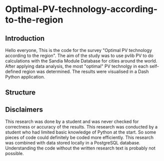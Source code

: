 # Optimal-PV-technology-according-to-the-region
## Introduction
Hello everyone,
This is the code for the survey "Optimal PV technology according to the region".
The aim of the study was to use pvlib PV to do calculations with the Sandia Module Database for cities around the world. 
After applying data analysis, the most "optimal" PV technolgy in each self-defined region was determined. 
The results were visualised in a Dash Python application.
## Structure

## Disclaimers
This research was done by a student and was never checked for correctness or accuracy of the results.
This research was conducted by a student who had limited basic knowledge of Python at the start. So some pieces of code could definitely be coded more efficiently.
This research was combined with data stored locally in a PostgreSQL database.
Understanding the code without the written research text is probably not possible.
